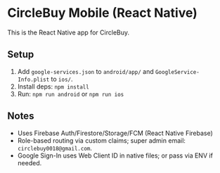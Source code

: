# CircleBuy Mobile (React Native)

This is the React Native app for CircleBuy.

## Setup
1. Add `google-services.json` to `android/app/` and `GoogleService-Info.plist` to `ios/`.
2. Install deps: `npm install`
3. Run: `npm run android` or `npm run ios`

## Notes
- Uses Firebase Auth/Firestore/Storage/FCM (React Native Firebase)
- Role-based routing via custom claims; super admin email: `circlebuy0018@gmail.com`.
- Google Sign-In uses Web Client ID in native files; or pass via ENV if needed.